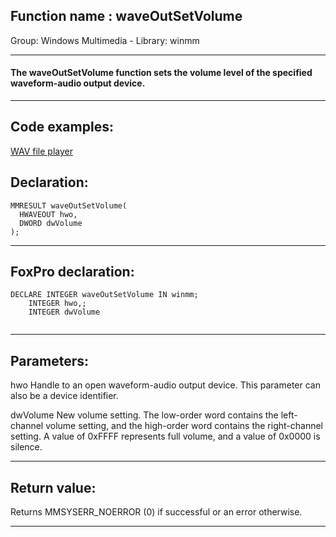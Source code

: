 
## Function name : waveOutSetVolume
Group: Windows Multimedia - Library: winmm    
***  


#### The waveOutSetVolume function sets the volume level of the specified waveform-audio output device.
***  


## Code examples:
[WAV file player](../../samples/sample_417.md)  

## Declaration:
```foxpro  
MMRESULT waveOutSetVolume(
  HWAVEOUT hwo,
  DWORD dwVolume
);  
```  
***  


## FoxPro declaration:
```foxpro  
DECLARE INTEGER waveOutSetVolume IN winmm;
	INTEGER hwo,;
	INTEGER dwVolume
  
```  
***  


## Parameters:
hwo 
Handle to an open waveform-audio output device. This parameter can also be a device identifier. 

dwVolume 
New volume setting. The low-order word contains the left-channel volume setting, and the high-order word contains the right-channel setting. A value of 0xFFFF represents full volume, and a value of 0x0000 is silence.  
***  


## Return value:
Returns MMSYSERR_NOERROR (0) if successful or an error otherwise.  
***  


